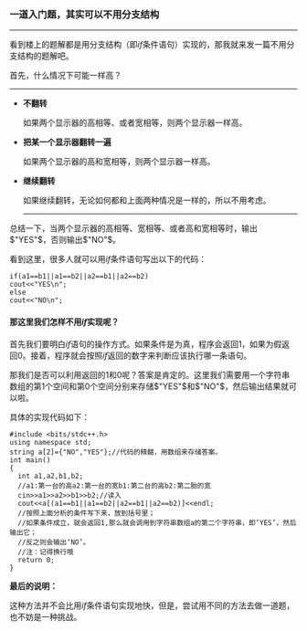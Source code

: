 ### 一道入门题，其实可以不用分支结构
-------
看到楼上的题解都是用分支结构（即$if$条件语句）实现的，那我就来发一篇不用分支结构的题解吧。

首先，什么情况下可能一样高？

-------

 - **不翻转**
 
   如果两个显示器的高相等、或者宽相等，则两个显示器一样高。
 
- **把某一个显示器翻转一遍**
  
  如果两个显示器的高和宽相等，则两个显示器一样高。
  
- **继续翻转**
  
  如果继续翻转，无论如何都和上面两种情况是一样的，所以不用考虑。
  
  -----
  
总结一下，当两个显示器的高相等、宽相等、或者高和宽相等时，输出$"YES"$，否则输出$"NO"$。

看到这里，很多人就可以用$if$条件语句写出以下的代码：

```
if(a1==b1||a1==b2||a2==b1||a2==b2)
cout<<"YES\n";
else
cout<<"NO\n";
```

#### 那这里我们怎样不用$if$实现呢？

首先我们要明白$if$语句的操作方式。如果条件是为真，程序会返回$1$，如果为假返回$0$。接着，程序就会按照$if$返回的数字来判断应该执行哪一条语句。

那我们是否可以利用返回的$1$和$0$呢？答案是肯定的。这里我们需要用一个字符串数组的第$1$个空间和第$0$个空间分别来存储$"YES"$和$"NO"$，然后输出结果就可以啦。

具体的实现代码如下：
```
#include <bits/stdc++.h>
using namespace std;
string a[2]={"NO","YES"};//代码的精髓，用数组来存储答案。
int main()
{
  int a1,a2,b1,b2;
  //a1:第一台的高a2:第一台的宽b1:第二台的高b2:第二胎的宽
  cin>>a1>>a2>>b1>>b2;//读入
  cout<<a[(a1==b1||a1==b2||a2==b1||a2==b2)]<<endl;
  //按照上面分析的条件写下来，放到括号里；
  //如果条件成立，就会返回1,那么就会调用到字符串数组a的第二个字符串，即‘YES’，然后输出它；
  //反之则会输出‘NO’。
  //注：记得换行哦
  return 0;
}

```

**最后的说明：**

这种方法并不会比用$if$条件语句实现地快，但是，尝试用不同的方法去做一道题，也不妨是一种挑战。
